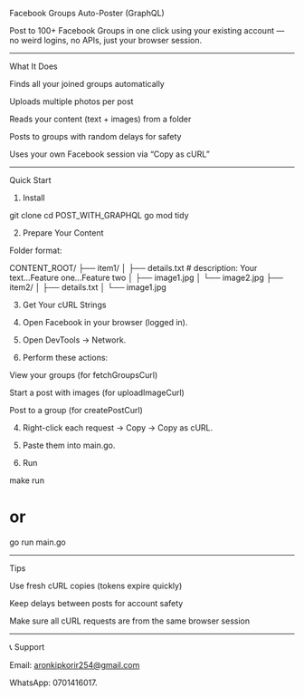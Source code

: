 Facebook Groups Auto-Poster (GraphQL)

Post to 100+ Facebook Groups in one click using your existing account — no weird logins, no APIs, just your browser session.


---

What It Does

Finds all your joined groups automatically

Uploads multiple photos per post

Reads your content (text + images) from a folder

Posts to groups with random delays for safety

Uses your own Facebook session via “Copy as cURL”



---

Quick Start

1. Install

git clone <repository-url>
cd POST_WITH_GRAPHQL
go mod tidy

2. Prepare Your Content

Folder format:

CONTENT_ROOT/
├── item1/
│   ├── details.txt    # description: Your text...Feature one...Feature two
│   ├── image1.jpg
│   └── image2.jpg
├── item2/
│   ├── details.txt
│   └── image1.jpg

3. Get Your cURL Strings

1. Open Facebook in your browser (logged in).


2. Open DevTools → Network.


3. Perform these actions:

View your groups (for fetchGroupsCurl)

Start a post with images (for uploadImageCurl)

Post to a group (for createPostCurl)



4. Right-click each request → Copy → Copy as cURL.


5. Paste them into main.go.



4. Run

make run
# or
go run main.go


---

Tips

Use fresh cURL copies (tokens expire quickly)

Keep delays between posts for account safety

Make sure all cURL requests are from the same browser session



---

📞 Support

Email: aronkipkorir254@gmail.com

WhatsApp: 0701416017.